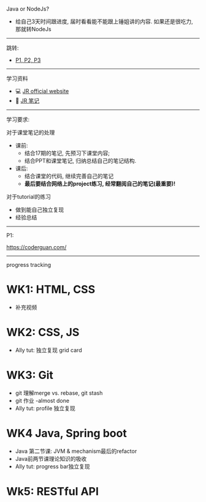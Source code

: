 Java or NodeJs?
- 给自己3天时间跟进度, 届时看看能不能跟上锤姐讲的内容. 如果还是很吃力, 那就转NodeJs



---

跳转:

+ [P1, P2, P3](./JR_Projects/JR_projects.md)

---
学习资料
+ :computer: [JR official website](https://learn.jiangren.com.au/my-study/program/63293cf52734a87ca079a6d5)
+ :book: [JR 笔记](https://github.com/australiaitgroup/full-stack-bootcamp-wiki)

---

学习要求:

对于课堂笔记的处理
+ 课前: 
  + 结合17期的笔记, 先预习下课堂内容; 
  + 结合PPT和课堂笔记, 归纳总结自己的笔记结构.
+ 课后: 
  + 结合课堂的代码, 继续完善自己的笔记
  + **最后要结合网络上的project练习, 经常翻阅自己的笔记(最重要)!**

对于tutorial的练习
+ 做到能自己独立复现 
+ 经验总结
  
---

P1: 

https://coderguan.com/

---

progress tracking
# WK1: HTML, CSS
+ 补充视频

# WK2: CSS, JS
+ Ally tut: 独立复现 grid card

# WK3: Git
+ git 理解merge vs. rebase, git stash
+ git 作业  -almost done
+ Ally tut: profile 独立复现

# WK4 Java, Spring boot
+ Java 第二节课: JVM & mechanism最后的refactor
+ Java前两节课理论知识的吸收
+ Ally tut: progress bar独立复现
  
# Wk5: RESTful API

